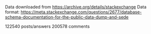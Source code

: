 Data downloaded from https://archive.org/details/stackexchange
Data format: https://meta.stackexchange.com/questions/2677/database-schema-documentation-for-the-public-data-dump-and-sede

122540 posts/answers
200578 comments


